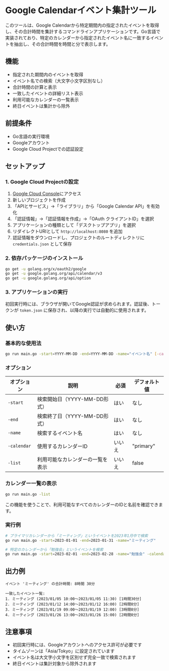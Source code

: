 # Google Calendarイベント集計ツール

このツールは、Google Calendarから特定期間内の指定されたイベントを取得し、その合計時間を集計するコマンドラインアプリケーションです。Go言語で実装されており、特定のカレンダーから指定されたイベント名に一致するイベントを抽出し、その合計時間を時間と分で表示します。

## 機能

- 指定された期間内のイベントを取得
- イベント名での検索（大文字小文字区別なし）
- 合計時間の計算と表示
- 一致したイベントの詳細リスト表示
- 利用可能なカレンダーの一覧表示
- 終日イベントは集計から除外

## 前提条件

- Go言語の実行環境
- Googleアカウント
- Google Cloud Projectでの認証設定

## セットアップ

### 1. Google Cloud Projectの設定

1. [Google Cloud Console](https://console.cloud.google.com/)にアクセス
2. 新しいプロジェクトを作成
3. 「APIとサービス」→「ライブラリ」から「Google Calendar API」を有効化
4. 「認証情報」→「認証情報を作成」→「OAuth クライアントID」を選択
5. アプリケーションの種類として「デスクトップアプリ」を選択
6. リダイレクトURIとして `http://localhost:8080` を追加
7. 認証情報をダウンロードし、プロジェクトのルートディレクトリに `credentials.json` として保存

### 2. 依存パッケージのインストール

```bash
go get -u golang.org/x/oauth2/google
go get -u google.golang.org/api/calendar/v3
go get -u google.golang.org/api/option
```

### 3. アプリケーションの実行

初回実行時には、ブラウザが開いてGoogle認証が求められます。認証後、トークンが `token.json` に保存され、以降の実行では自動的に使用されます。

## 使い方

### 基本的な使用法

```bash
go run main.go -start=YYYY-MM-DD -end=YYYY-MM-DD -name="イベント名" [-calendar="カレンダーID"]
```

### オプション

| オプション    | 説明                                     | 必須 | デフォルト値 |
|--------------|------------------------------------------|------|------------|
| `-start`     | 検索開始日（YYYY-MM-DD形式）              | はい  | なし        |
| `-end`       | 検索終了日（YYYY-MM-DD形式）              | はい  | なし        |
| `-name`      | 検索するイベント名                       | はい  | なし        |
| `-calendar`  | 使用するカレンダーID                     | いいえ | "primary"   |
| `-list`      | 利用可能なカレンダーの一覧を表示          | いいえ | false      |

### カレンダー一覧の表示

```bash
go run main.go -list
```

この機能を使うことで、利用可能なすべてのカレンダーのIDと名前を確認できます。

### 実行例

```bash
# プライマリカレンダーから「ミーティング」というイベントを2023年1月中で検索
go run main.go -start=2023-01-01 -end=2023-01-31 -name="ミーティング"

# 特定のカレンダーから「勉強会」というイベントを検索
go run main.go -start=2023-02-01 -end=2023-02-28 -name="勉強会" -calendar="example@gmail.com"
```

## 出力例

```
イベント 'ミーティング' の合計時間: 8時間 30分

一致したイベント一覧:
1. ミーティング (2023/01/05 10:00～2023/01/05 11:30) [1時間30分]
2. ミーティング (2023/01/12 14:00～2023/01/12 16:00) [2時間0分]
3. ミーティング (2023/01/19 09:00～2023/01/19 12:00) [3時間0分]
4. ミーティング (2023/01/26 13:00～2023/01/26 15:00) [2時間0分]
```

## 注意事項

- 初回実行時には、Googleアカウントへのアクセス許可が必要です
- タイムゾーンは「Asia/Tokyo」に設定されています
- イベント名は大文字小文字を区別せず完全一致で検索されます
- 終日イベントは集計対象から除外されます
